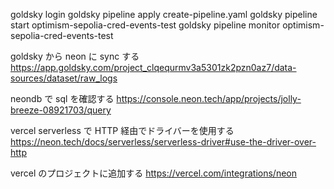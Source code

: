 goldsky login
goldsky pipeline apply create-pipeline.yaml
goldsky pipeline start optimism-sepolia-cred-events-test
goldsky pipeline monitor optimism-sepolia-cred-events-test

goldsky から neon に sync する
https://app.goldsky.com/project_clqequrmv3a5301zk2pzn0az7/data-sources/dataset/raw_logs

neondb で sql を確認する
https://console.neon.tech/app/projects/jolly-breeze-08921703/query

vercel serverless で HTTP 経由でドライバーを使用する
https://neon.tech/docs/serverless/serverless-driver#use-the-driver-over-http

vercel のプロジェクトに追加する
https://vercel.com/integrations/neon
